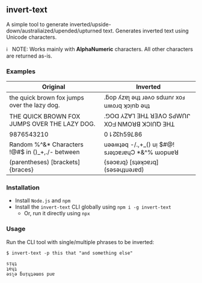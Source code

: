 ## invert-text

A simple tool to generate inverted/upside-down/australiaized/upended/upturned text.
Generates inverted text using Unicode characters.

ℹ️ &nbsp; NOTE: Works mainly with __AlphaNumeric__ characters. All other characters are returned as-is.

### Examples
| Original | Inverted |
|----------|----------|
|the quick brown fox jumps over the lazy dog.|.ƃop ʎzɐʅ ǝɥʇ ɹǝʌo sdɯnɾ xoⅎ uʍoɹq ʞɔᴉnb ǝɥʇ|
|THE QUICK BROWN FOX JUMPS OVER THE LAZY DOG.|.⅁Oᗡ ⅄Z∀⅂ ƎHꓕ ꓤƎɅO SԀWՈᒋ XOᖵ NMOꓤꓭ ꓘϽIՈꝹ ƎHꓕ|
|9876543210|0⇂↊↋h59𝘓86|
|Random %^&* Characters !@#$ in ()_+,./- between|uǝǝʍʇǝq -/.,+_() uᴉ $#@! sɹǝʇɔɐɹɐɥϽ *&^% ɯopuɐꓤ|
|(parentheses) [brackets] {braces}|{sǝɔɐɹq} [sʇǝʞɔɐɹq] (sǝsǝɥʇuǝɹɐd)|

### Installation
  * Install `Node.js` and `npm`
  * Install the `invert-text` CLI globally using `npm i -g invert-text`
    + Or, run it directly using `npx`

### Usage
Run the CLI tool with single/multiple phrases to be inverted:
```
$ invert-text -p this that "and something else"

sᴉɥʇ
ʇɐɥʇ
ǝsʅǝ ƃuᴉɥʇǝɯos puɐ
```
